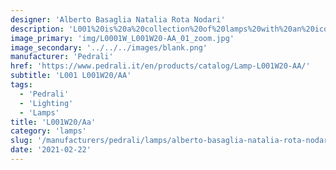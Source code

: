 ```yaml
---
designer: 'Alberto Basaglia Natalia Rota Nodari'
description: 'L001%20is%20a%20collection%20of%20lamps%20with%20an%20iconic%20design%20consisting%20of%20elements%20capable%20of%20creating%20different%20combinations.%20Wall%20lamp%20with%20two%20injection%20moulded%20polycarbonate%20diffusers%20%D8%20265mm%2C%20visible%20cable%20and%20230mm%20long%20steel%20tube%20frame.%A0'
image_primary: 'img/L0001W_L001W20-AA_01_zoom.jpg'
image_secondary: '../../../images/blank.png'
manufacturer: 'Pedrali'
href: 'https://www.pedrali.it/en/products/catalog/Lamp-L001W20-AA/'
subtitle: 'L001 L001W20/AA'
tags:
  - 'Pedrali'
  - 'Lighting'
  - 'Lamps'
title: 'L001W20/Aa'
category: 'lamps'
slug: '/manufacturers/pedrali/lamps/alberto-basaglia-natalia-rota-nodari-l-001-w-20-aa'
date: '2021-02-22'
---
```


